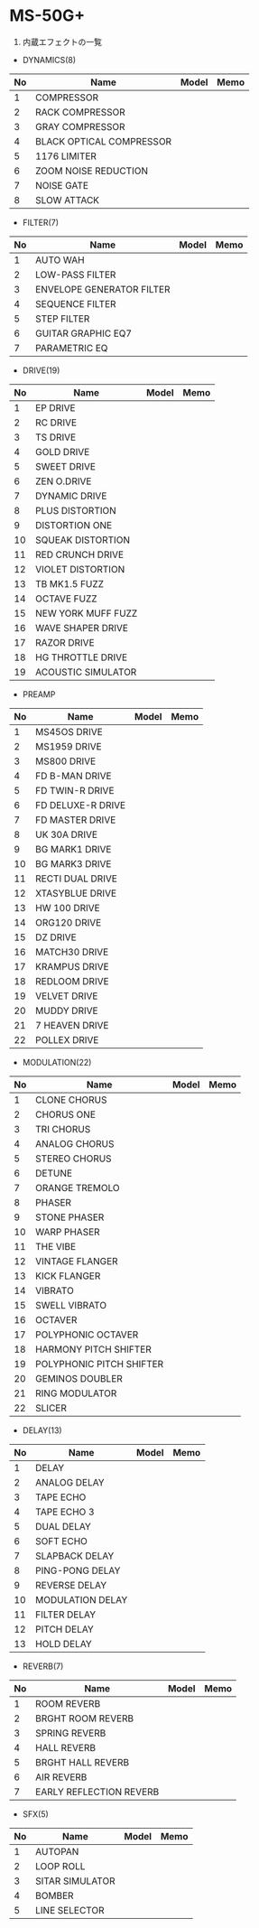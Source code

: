 # MS-50G+
1. 内蔵エフェクトの一覧
  
  
- DYNAMICS(8)
  
|No|Name|Model|Memo|
|---|---|---|---|
|1|COMPRESSOR |||
|2|RACK COMPRESSOR|||
|3|GRAY COMPRESSOR|||
|4|BLACK OPTICAL COMPRESSOR|||
|5|1176 LIMITER|||
|6|ZOOM NOISE REDUCTION|||
|7|NOISE GATE|||
|8|SLOW ATTACK|||
  
  
- FILTER(7)
  
|No|Name|Model|Memo|
|---|---|---|---|
|1|AUTO WAH |||
|2|LOW-PASS FILTER|||
|3|ENVELOPE GENERATOR FILTER|||
|4|SEQUENCE FILTER|||
|5|STEP FILTER|||
|6|GUITAR GRAPHIC EQ7|||
|7|PARAMETRIC EQ|||
  
  
- DRIVE(19)
  
|No|Name|Model|Memo|
|---|---|---|---|
|1|EP DRIVE|||
|2|RC DRIVE|||
|3|TS DRIVE|||
|4|GOLD DRIVE|||
|5|SWEET DRIVE|||
|6|ZEN O.DRIVE|||
|7|DYNAMIC DRIVE|||
|8|PLUS DISTORTION|||
|9|DISTORTION ONE|||
|10|SQUEAK DISTORTION|||
|11|RED CRUNCH DRIVE|||
|12|VIOLET DISTORTION|||
|13|TB MK1.5 FUZZ|||
|14|OCTAVE FUZZ|||
|15|NEW YORK MUFF FUZZ|||
|16|WAVE SHAPER DRIVE|||
|17|RAZOR DRIVE|||
|18|HG THROTTLE DRIVE|||
|19|ACOUSTIC SIMULATOR|||
  

- PREAMP
  
|No|Name|Model|Memo|
|---|---|---|---|
|1|MS45OS DRIVE|||
|2|MS1959 DRIVE|||
|3|MS800 DRIVE|||
|4|FD B-MAN DRIVE|||
|5|FD TWIN-R DRIVE|||
|6|FD DELUXE-R DRIVE|||
|7|FD MASTER DRIVE|||
|8|UK 30A DRIVE|||
|9|BG MARK1 DRIVE|||
|10|BG MARK3 DRIVE|||
|11|RECTI DUAL DRIVE|||
|12|XTASYBLUE DRIVE|||
|13|HW 100 DRIVE|||
|14|ORG120 DRIVE|||
|15|DZ DRIVE|||
|16|MATCH30 DRIVE|||
|17|KRAMPUS DRIVE|||
|18|REDLOOM DRIVE|||
|19|VELVET DRIVE|||
|20|MUDDY DRIVE|||
|21|7 HEAVEN DRIVE|||
|22|POLLEX DRIVE|||
  
  
- MODULATION(22)
  
|No|Name|Model|Memo|
|---|---|---|---|
|1|CLONE CHORUS|||
|2|CHORUS ONE|||
|3|TRI CHORUS|||
|4|ANALOG CHORUS|||
|5|STEREO CHORUS|||
|6|DETUNE|||
|7|ORANGE TREMOLO|||
|8|PHASER|||
|9|STONE PHASER|||
|10|WARP PHASER|||
|11|THE VIBE|||
|12|VINTAGE FLANGER|||
|13|KICK FLANGER|||
|14|VIBRATO|||
|15|SWELL VIBRATO|||
|16|OCTAVER|||
|17|POLYPHONIC OCTAVER|||
|18|HARMONY PITCH SHIFTER|||
|19|POLYPHONIC PITCH SHIFTER|||
|20|GEMINOS DOUBLER|||
|21|RING MODULATOR|||
|22|SLICER|||    
  

- DELAY(13)
  
|No|Name|Model|Memo|
|---|---|---|---|
|1|DELAY|||
|2|ANALOG DELAY|||
|3|TAPE ECHO|||
|4|TAPE ECHO 3|||
|5|DUAL DELAY|||
|6|SOFT ECHO|||
|7|SLAPBACK DELAY|||
|8|PING-PONG DELAY|||
|9|REVERSE DELAY|||
|10|MODULATION DELAY|||
|11|FILTER DELAY|||
|12|PITCH DELAY|||
|13|HOLD DELAY|||
  
  
- REVERB(7)
  
|No|Name|Model|Memo|
|---|---|---|---|
|1|ROOM REVERB|||
|2|BRGHT ROOM REVERB|||
|3|SPRING REVERB|||
|4|HALL REVERB|||
|5|BRGHT HALL REVERB|||
|6|AIR REVERB|||
|7|EARLY REFLECTION REVERB|||
  
  
- SFX(5)
  
|No|Name|Model|Memo|
|---|---|---|---|
|1|AUTOPAN|||
|2|LOOP ROLL|||
|3|SITAR SIMULATOR|||
|4|BOMBER|||
|5|LINE SELECTOR|||
